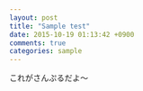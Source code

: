 ```yaml
---
layout: post
title: "Sample test"
date: 2015-10-19 01:13:42 +0900
comments: true
categories: sample
---
```


これがさんぷるだよ〜